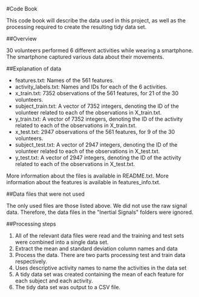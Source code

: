 #Code Book

This code book will describe the data used in this project, as well as the processing required to create the resulting tidy data set.

##Overview

30 volunteers performed 6 different activities while wearing a smartphone. The smartphone captured various data about their movements.

##Explanation of data

- features.txt: Names of the 561 features.
- activity_labels.txt: Names and IDs for each of the 6 activities.
- x_train.txt: 7352 observations of the 561 features, for 21 of the 30 volunteers.
- subject_train.txt: A vector of 7352 integers, denoting the ID of the volunteer related to each of the observations in X_train.txt.
- y_train.txt: A vector of 7352 integers, denoting the ID of the activity related to each of the observations in X_train.txt.
- x_test.txt: 2947 observations of the 561 features, for 9 of the 30 volunteers.
- subject_test.txt: A vector of 2947 integers, denoting the ID of the volunteer related to each of the observations in X_test.txt.
- y_test.txt: A vector of 2947 integers, denoting the ID of the activity related to each of the observations in X_test.txt.

More information about the files is available in README.txt. More information about the features is available in features_info.txt.

##Data files that were not used

The only used files are those listed above. We did not use the raw signal data. Therefore, the data files in the "Inertial Signals" folders were ignored.

##Processing steps

1. All of the relevant data files were read and the training and test sets were combined into a single data set.
2. Extract the mean and standard deviation column names and data
3. Process the data. There are two parts processing test and train data respectively.
4. Uses descriptive activity names to name the activities in the data set
5. A tidy data set was created containing the mean of each feature for each subject and each activity.
6. The tidy data set was output to a CSV file.
